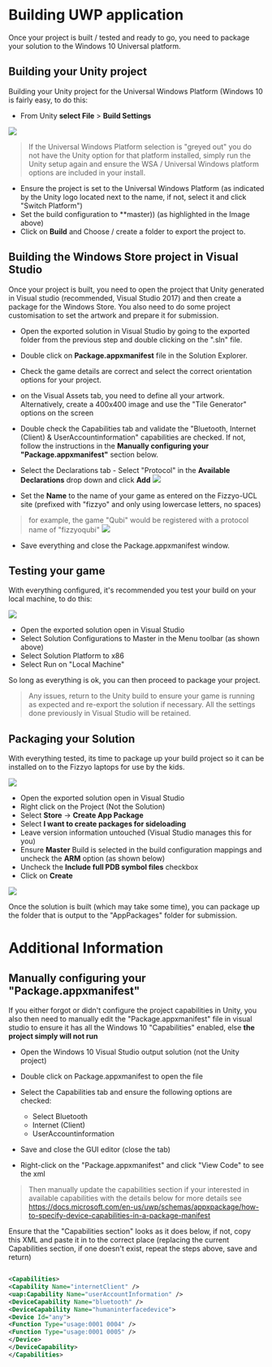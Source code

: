 # Building UWP application

Once your project is built / tested and ready to go, you need to package your solution to the Windows 10 Universal platform.

## Building your Unity project

Building your Unity project for the Universal Windows Platform (Windows 10 is fairly easy, to do this:

- From Unity **select File** > **Build Settings**

![](/Images/BuildSetingsBuild.png)

> If the Universal Windows Platform selection is "greyed out" you do not have the Unity option for that platform installed, simply run the Unity setup again and ensure the WSA / Universal Windows platform options are included in your install.

- Ensure the project is set to the Universal Windows Platform (as indicated by the Unity logo located next to the name, if not, select it and click "Switch Platform")
- Set the build configuration to **master)) (as highlighted in the Image above)
- Click on **Build** and Choose / create a folder to export the project to.

## Building the Windows Store project in Visual Studio

Once your project is built, you need to open the project that Unity generated in Visual studio (recommended, Visual Studio 2017) and then create a package for the Windows Store.
You also need to do some project customisation to set the artwork and prepare it for submission.

- Open the exported solution in Visual Studio by  going to the exported folder from the previous step and double clicking on the ".sln" file.
- Double click on **Package.appxmanifest** file in the Solution Explorer.
- Check the game details are correct and select the correct orientation options for your project.
- on the Visual Assets tab, you need to define all your artwork.  Alternatively, create a 400x400 image and use the "Tile Generator" options on the screen
- Double check the Capabilities tab and validate the "Bluetooth, Internet (Client) & UserAccountinformation" capabilities are checked.  If not, follow the instructions in the **Manually configuring your "Package.appxmanifest"** section below.
- Select the Declarations tab - Select "Protocol" in the **Available Declarations** drop down and click **Add**
![](/Images/ProtocolSettings.png)

- Set the **Name** to the name of your game as entered on the Fizzyo-UCL site (prefixed with "fizzyo" and only using lowercase letters, no spaces)

> for example, the game "Qubi" would be registered with a protocol name of "fizzyoqubi"
> ![](/Images/ProtocolDeclarationsExample.png)

- Save everything and close the Package.appxmanifest window.

## Testing your game

With everything configured, it's recommended you test your build on your local machine, to do this:

![](/Images/VSBuildSettings.png)

- Open the exported solution open in Visual Studio
- Select Solution Configurations to Master in the Menu toolbar (as shown above)
- Select Solution Platform to x86
- Select Run on "Local Machine"

So long as everything is ok, you can then proceed to package your project.

> Any issues, return to the Unity build to ensure your game is running as expected and re-export the solution if necessary.  All the settings done previously in Visual Studio will be retained.

## Packaging your Solution

With everything tested, its time to package up your build project so it can be installed on to the Fizzyo laptops for use by the kids.

![](/Images/BuildVSProject.png)

- Open the exported solution open in Visual Studio
- Right click on the Project (Not the Solution)
- Select **Store** -> **Create App Package**
- Select **I want to create packages for sideloading**
- Leave version information untouched (Visual Studio manages this for you)
- Ensure **Master** Build is selected in the build configuration mappings and uncheck the **ARM** option (as shown below)
- Uncheck the **Include full PDB symbol files** checkbox
- Click on **Create**

![](/Images/VSPackagingWindow.png)

Once the solution is built (which may take some time), you can package up the folder that is output to the "AppPackages" folder for submission.

# Additional Information

## Manually configuring your "Package.appxmanifest"

If you either forgot or didn't configure the project capabilities in Unity, you also then need to manually edit the "Package.appxmanifest" file in visual studio to ensure it has all the Windows 10 "Capabilities" enabled, else **the project simply will not run**

- Open the Windows 10 Visual Studio output solution (not the Unity project)
- Double click on Package.appxmanifest to open the file
- Select the Capabilities tab and ensure the following options are checked:

    * Select Bluetooth
    * Internet (Client)
    * UserAccountinformation

- Save and close the GUI editor (close the tab)
- Right-click on the "Package.appxmanifest" and click "View Code" to see the xml

> Then manually update the capabilities section if your interested in available capabilities with the details below for more details see <https://docs.microsoft.com/en-us/uwp/schemas/appxpackage/how-to-specify-device-capabilities-in-a-package-manifest>

Ensure that the "Capabilities section" looks as it does below, if not, copy this XML and paste it in to the correct place (replacing the current Capabilities section, if one doesn't exist, repeat the steps above, save and return)


``` XML

<Capabilities>
<Capability Name="internetClient" />
<uap:Capability Name="userAccountInformation" />
<DeviceCapability Name="bluetooth" />
<DeviceCapability Name="humaninterfacedevice">
<Device Id="any">
<Function Type="usage:0001 0004" />
<Function Type="usage:0001 0005" />
</Device>
</DeviceCapability>
</Capabilities>

```